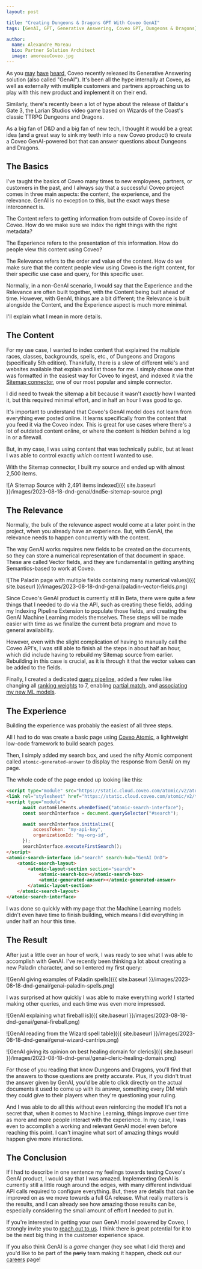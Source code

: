 ```yaml
---
layout: post

title: "Creating Dungeons & Dragons GPT With Coveo GenAI"
tags: [GenAI, GPT, Generative Answering, Coveo GPT, Dungeons & Dragons]

author:
  name: Alexandre Moreau
  bio: Partner Solution Architect
  image: amoreauCoveo.jpg
---
```


As you [may](https://www.coveo.com/en/company/news-releases/2023/coveo-gen-ai-exclusive-offer) [have](https://www.globenewswire.com/en/news-release/2023/06/08/2684735/0/en/Coveo-Unleashes-Groundbreaking-GenAI-Enterprise-Product-with-Customer-Design-Partners-and-Exclusive-Pricing-Offer-for-Early-Adopters.html) [heard](https://www.bnnbloomberg.ca/ai-firm-coveo-reports-revenue-hike-as-it-launches-chatgpt-rival-1.1956924), Coveo recently released its Generative Answering solution (also called "GenAI"). It's been all the hype internally at Coveo, as well as externally with multiple customers and partners approaching us to play with this new product and implement it on their end.

Similarly, there's recently been a lot of hype about the release of Baldur's Gate 3, the Larian Studios video game based on Wizards of the Coast's classic TTRPG Dungeons and Dragons.

As a big fan of D&D and a big fan of new tech, I thought it would be a great idea (and a great way to sink my teeth into a new Coveo product) to create a Coveo GenAI-powered bot that can answer questions about Dungeons and Dragons.

<!-- more -->

## The Basics

I've taught the basics of Coveo many times to new employees, partners, or customers in the past, and I always say that a successful Coveo project comes in three main aspects: the content, the experience, and the relevance. GenAI is no exception to this, but the exact ways these interconnect is.

The Content refers to getting information from outside of Coveo inside of Coveo. How do we make sure we index the right things with the right metadata?

The Experience refers to the presentation of this information. How do people view this content using Coveo?

The Relevance refers to the order and value of the content. How do we make sure that the content people view using Coveo is the right content, for their specific use case and query, for this specific user.

Normally, in a non-GenAI scenario, I would say that the Experience and the Relevance are often built together, with the Content being built ahead of time. However, with GenAI, things are a bit different; the Relevance is built alongside the Content, and the Experience aspect is much more minimal.

I'll explain what I mean in more details.

## The Content

For my use case, I wanted to index content that explained the multiple races, classes, backgrounds, spells, etc., of Dungeons and Dragons (specifically 5th edition). Thankfully, there is a slew of different wiki's and websites available that explain and list those for me. I simply chose one that was formatted in the easiest way for Coveo to ingest, and indexed it via the [Sitemap connector](https://docs.coveo.com/en/1967/index-content/add-or-edit-a-sitemap-source), one of our most popular and simple connector.

I did need to tweak the sitemap a bit because it wasn't _exactly_ how I wanted it, but this required minimal effort, and in half an hour I was good to go.

It's important to understand that Coveo's GenAI model does not learn from everything ever posted online. It learns specifically from the content that you feed it via the Coveo index. This is great for use cases where there's a lot of outdated content online, or where the content is hidden behind a log in or a firewall.

But, in my case, I was using content that was technically public, but at least I was able to control exactly _which_ content I wanted to use.

With the Sitemap connector, I built my source and ended up with almost 2,500 items.

![A Sitemap Source with 2,491 items indexed]({{ site.baseurl }}/images/2023-08-18-dnd-genai/dnd5e-sitemap-source.png)

## The Relevance

Normally, the bulk of the relevance aspect would come at a later point in the project, when you already have an experience. But, with GenAI, the relevance needs to happen concurrently with the content.

The way GenAI works requires new fields to be created on the documents, so they can store a numerical representation of that document in space. These are called Vector fields, and they are fundamental in getting anything Semantics-based to work at Coveo.

![The Paladin page with multiple fields containing many numerical values]({{ site.baseurl }}/images/2023-08-18-dnd-genai/paladin-vector-fields.png)

Since Coveo's GenAI product is currently still in Beta, there were quite a few things that I needed to do via the API, such as creating these fields, adding my Indexing Pipeline Extension to populate those fields, and creating the GenAI Machine Learning models themselves. These steps will be made easier with time as we finalize the current beta program and move to general availability.

However, even with the slight complication of having to manually call the Coveo API's, I was still able to finish all the steps in about half an hour, which did include having to rebuild my Sitemap source from earlier. Rebuilding in this case is crucial, as it is through it that the vector values can be added to the fields.

Finally, I created a dedicated [query pipeline](https://docs.coveo.com/en/1791/tune-relevance/manage-query-pipelines), added a few rules like changing all [ranking weights](https://docs.coveo.com/en/3412/tune-relevance/manage-ranking-weight-rules) to 7, enabling [partial match](https://docs.coveo.com/en/414/tune-relevance/taking-advantage-of-the-partial-match-feature), and [associating my new ML models](https://docs.coveo.com/en/2816/leverage-machine-learning/manage-model-associations-with-query-pipelines).

## The Experience

Building the experience was probably the easiest of all three steps.

All I had to do was create a basic page using [Coveo Atomic](https://docs.coveo.com/en/atomic/latest/), a lightweight low-code framework to build search pages.

Then, I simply added my search box, and used the nifty Atomic component called `atomic-generated-answer` to display the response from GenAI on my page.

The whole code of the page ended up looking like this:

```html
<script type="module" src="https://static.cloud.coveo.com/atomic/v2/atomic.esm.js"></script>
<link rel="stylesheet" href="https://static.cloud.coveo.com/atomic/v2/themes/coveo.css" />
<script type="module">
      await customElements.whenDefined("atomic-search-interface");
      const searchInterface = document.querySelector("#search");

      await searchInterface.initialize({
          accessToken: "my-api-key",
          organizationId: "my-org-id",
      });
      searchInterface.executeFirstSearch();
</script>
<atomic-search-interface id="search" search-hub="GenAI DnD">
    <atomic-search-layout>
        <atomic-layout-section section="search">
            <atomic-search-box></atomic-search-box>
            <atomic-generated-answer></atomic-generated-answer>
        </atomic-layout-section>
    </atomic-search-layout>
</atomic-search-interface>
```

I was done so quickly with my page that the Machine Learning models didn't even have time to finish building, which means I did everything in under half an hour this time.

## The Result

After just a little over an hour of work, I was ready to see what I was able to accomplish with GenAI. I've recently been thinking a lot about creating a new Paladin character, and so I entered my first query:

![GenAI giving examples of Paladin spells]({{ site.baseurl }}/images/2023-08-18-dnd-genai/genai-paladin-spells.png)

I was surprised at how quickly I was able to make everything work! I started making other queries, and each time was even more impressed.

![GenAI explaining what fireball is]({{ site.baseurl }}/images/2023-08-18-dnd-genai/genai-fireball.png)

![GenAI reading from the Wizard spell table]({{ site.baseurl }}/images/2023-08-18-dnd-genai/genai-wizard-cantrips.png)

![GenAI giving its opinion on best healing domain for clerics]({{ site.baseurl }}/images/2023-08-18-dnd-genai/genai-cleric-healing-domain.png)

For those of you reading that know Dungeons and Dragons, you'll find that the answers to those questions are pretty accurate. Plus, if you didn't trust the answer given by GenAI, you'd be able to click directly on the actual documents it used to come up with its answer, something every DM wish they could give to their players when they're questioning your ruling.

And I was able to do all this without even reinforcing the model! It's not a secret that, when it comes to Machine Learning, things improve over time as more and more people interact with the experience. In my case, I was even to accomplish a working and relevant GenAI model even before reaching this point. I can't imagine what sort of amazing things would happen give more interactions.

## The Conclusion

If I had to describe in one sentence my feelings towards testing Coveo's GenAI product, I would say that I was amazed. Implementing GenAI is currently still a little rough around the edges, with many different individual API calls required to configure everything. But, these are details that can be improved on as we move towards a full GA release. What really matters is the results, and I can already see how amazing those results can be, especially considering the small amount of effort I needed to put in.

If you're interested in getting your own GenAI model powered by Coveo, I strongly invite you to [reach out to us](https://www.coveo.com/en/contact). I think there is great potential for it to be the next big thing in the customer experience space.

If you also think GenAI is a _game_ changer (hey see what I did there) and you'd like to be part of the ~~party~~ team making it happen, check out our [careers](https://www.coveo.com/en/company/careers/open-positions?utm_source=tech-blog&utm_medium=blog-post&utm_campaign=organic#t=career-search&numberOfResults=9) page!